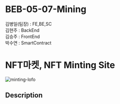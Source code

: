 # BEB-05-07-Mining

김병일(팀장) : FE,BE,SC   
김현주 : BackEnd   
김승주 : FrontEnd   
박수연 : SmartContract

# NFT마켓, NFT Minting Site
![minting-lofo](https://user-images.githubusercontent.com/18746468/184831555-84bb7741-d276-4f42-aa44-44211a6e4360.png)


## Description
